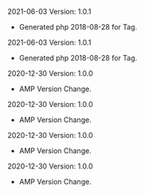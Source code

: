 2021-06-03 Version: 1.0.1
- Generated php 2018-08-28 for Tag.

2021-06-03 Version: 1.0.1
- Generated php 2018-08-28 for Tag.

2020-12-30 Version: 1.0.0
- AMP Version Change.

2020-12-30 Version: 1.0.0
- AMP Version Change.

2020-12-30 Version: 1.0.0
- AMP Version Change.

2020-12-30 Version: 1.0.0
- AMP Version Change.

